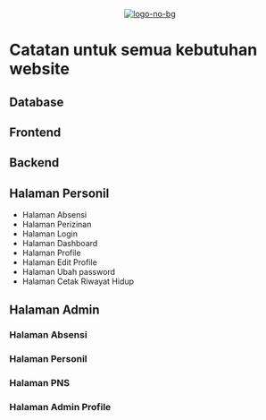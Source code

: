 <p align="center"><a href="https://imgbb.com/"><img src="https://i.ibb.co/MR438ww/logo-no-bg.png" alt="logo-no-bg" border="0"></a></p>

# Catatan untuk semua kebutuhan website

## Database

## Frontend

## Backend

## Halaman Personil

- Halaman Absensi
- Halaman Perizinan
- Halaman Login
- Halaman Dashboard
- Halaman Profile
- Halaman Edit Profile
- Halaman Ubah password
- Halaman Cetak Riwayat Hidup

## Halaman Admin

### Halaman Absensi
### Halaman Personil
### Halaman PNS
### Halaman Admin Profile